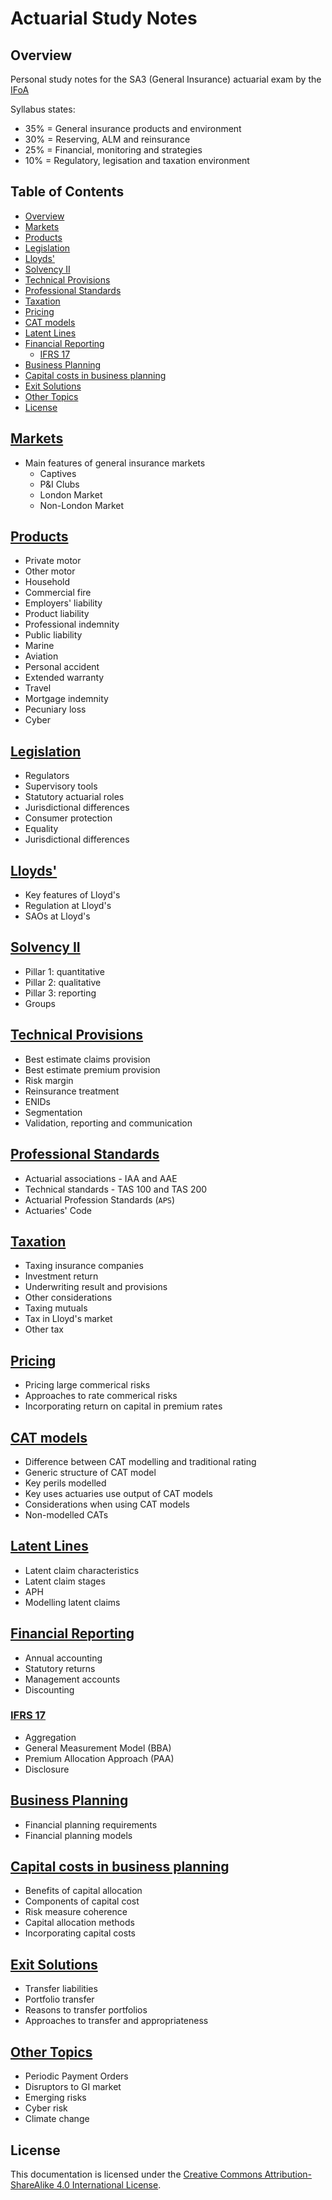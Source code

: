 # Actuarial Study Notes <!-- omit in toc -->

## Overview

Personal study notes for the SA3 (General Insurance) actuarial exam by the [IFoA](https://www.actuaries.org.uk)

Syllabus states:

- 35% = General insurance products and environment
- 30% = Reserving, ALM and reinsurance
- 25% = Financial, monitoring and strategies
- 10% = Regulatory, legisation and taxation environment

## Table of Contents <!-- omit in toc -->

- [Overview](#overview)
- [Markets](#markets)
- [Products](#products)
- [Legislation](#legislation)
- [Lloyds'](#lloyds)
- [Solvency II](#solvency-ii)
- [Technical Provisions](#technical-provisions)
- [Professional Standards](#professional-standards)
- [Taxation](#taxation)
- [Pricing](#pricing)
- [CAT models](#cat-models)
- [Latent Lines](#latent-lines)
- [Financial Reporting](#financial-reporting)
  - [IFRS 17](#ifrs-17)
- [Business Planning](#business-planning)
- [Capital costs in business planning](#capital-costs-in-business-planning)
- [Exit Solutions](#exit-solutions)
- [Other Topics](#other-topics)
- [License](#license)

## [Markets](markets.md)

- Main features of general insurance markets
  - Captives
  - P&I Clubs
  - London Market
  - Non-London Market

## [Products](products.md)

- Private motor
- Other motor
- Household
- Commercial fire
- Employers' liability
- Product liability
- Professional indemnity
- Public liability
- Marine
- Aviation
- Personal accident
- Extended warranty
- Travel
- Mortgage indemnity
- Pecuniary loss
- Cyber

## [Legislation](legislation.md)

- Regulators
- Supervisory tools
- Statutory actuarial roles
- Jurisdictional differences
- Consumer protection
- Equality
- Jurisdictional differences

## [Lloyds'](lloyds.md)

- Key features of Lloyd's
- Regulation at Lloyd's
- SAOs at Lloyd's

## [Solvency II](solvency2.md)

- Pillar 1: quantitative
- Pillar 2: qualitative
- Pillar 3: reporting
- Groups

## [Technical Provisions](tps.md)

- Best estimate claims provision
- Best estimate premium provision
- Risk margin
- Reinsurance treatment
- ENIDs
- Segmentation
- Validation, reporting and communication

## [Professional Standards](professional.md)

- Actuarial associations - IAA and AAE
- Technical standards - TAS 100 and TAS 200
- Actuarial Profession Standards (`APS`)
- Actuaries' Code

## [Taxation](tax.md)

- Taxing insurance companies
- Investment return
- Underwriting result and provisions
- Other considerations
- Taxing mutuals
- Tax in Lloyd's market
- Other tax

## [Pricing](pricing.md)

- Pricing large commerical risks
- Approaches to rate commerical risks
- Incorporating return on capital in premium rates

## [CAT models](cats.md)

- Difference between CAT modelling and traditional rating
- Generic structure of CAT model
- Key perils modelled
- Key uses actuaries use output of CAT models
- Considerations when using CAT models
- Non-modelled CATs

## [Latent Lines](latent.md)

- Latent claim characteristics
- Latent claim stages
- APH
- Modelling latent claims

## [Financial Reporting](accounting.md)

- Annual accounting
- Statutory returns
- Management accounts
- Discounting

### [IFRS 17](ifrs17.md)

- Aggregation
- General Measurement Model (BBA)
- Premium Allocation Approach (PAA)
- Disclosure

## [Business Planning](business_planning.md)

- Financial planning requirements
- Financial planning models

## [Capital costs in business planning](capital_cost.md)

- Benefits of capital allocation
- Components of capital cost
- Risk measure coherence
- Capital allocation methods
- Incorporating capital costs

## [Exit Solutions](exit.md)

- Transfer liabilities
- Portfolio transfer
- Reasons to transfer portfolios
- Approaches to transfer and appropriateness

## [Other Topics](other_topics.md)

- Periodic Payment Orders
- Disruptors to GI market
- Emerging risks
- Cyber risk
- Climate change

## License

This documentation is licensed under the [Creative Commons Attribution-ShareAlike 4.0 International License](https://creativecommons.org/licenses/by-sa/4.0/).

